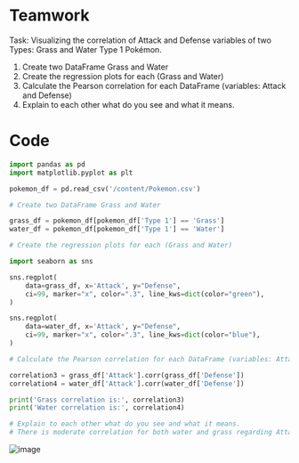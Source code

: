 # Teamwork
Task: Visualizing the correlation of Attack and Defense variables of two Types: Grass and Water Type 1 Pokémon.
1. Create two DataFrame Grass and Water
2. Create the regression plots for each (Grass and Water)
3. Calculate the Pearson correlation for each DataFrame (variables: Attack and Defense)
4. Explain to each other what do you see and what it means.

# Code
```python
import pandas as pd
import matplotlib.pyplot as plt

pokemon_df = pd.read_csv('/content/Pokemon.csv')
```

```python
# Create two DataFrame Grass and Water

grass_df = pokemon_df[pokemon_df['Type 1'] == 'Grass']
water_df = pokemon_df[pokemon_df['Type 1'] == 'Water']
```

```python
# Create the regression plots for each (Grass and Water)

import seaborn as sns

sns.regplot(
    data=grass_df, x='Attack', y="Defense",
    ci=99, marker="x", color=".3", line_kws=dict(color="green"),
)

sns.regplot(
    data=water_df, x='Attack', y="Defense",
    ci=99, marker="x", color=".3", line_kws=dict(color="blue"),
)
```

```python
# Calculate the Pearson correlation for each DataFrame (variables: Attack and Defense)

correlation3 = grass_df['Attack'].corr(grass_df['Defense'])
correlation4 = water_df['Attack'].corr(water_df['Defense'])

print('Grass correlation is:', correlation3)
print('Water correlation is:', correlation4)
```

```python
# Explain to each other what do you see and what it means.
# There is moderate correlation for both water and grass regarding Attack and Defernce. 
```

![image](https://github.com/user-attachments/assets/cd279426-3dea-46a5-913b-c48414b05cea)
